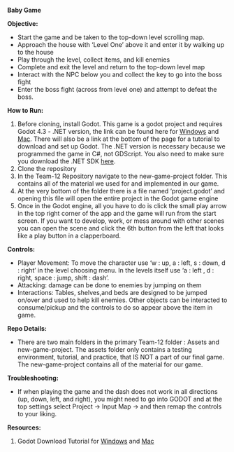 **Baby Game**

**Objective:**

- Start the game and be taken to the top-down level scrolling map.
- Approach the house with ‘Level One’ above it and enter it by walking up to the house
- Play through the level, collect items, and kill enemies
- Complete and exit the level and return to the top-down level map
- Interact with the NPC below you and collect the key to go into the boss fight
- Enter the boss fight (across from level one) and attempt to defeat the boss.

**How to Run:**

1. Before cloning, install Godot. This game is a godot project and requires Godot 4.3 - .NET version, the link can be found here for [Windows](https://godotengine.org/download/windows/) and [Mac](https://godotengine.org/download/macos/). There will also be a link at the bottom of the page for a tutorial to download and set up Godot. The .NET version is necessary because we programmed the game in C#, not GDScript. You also need to make sure you download the .NET SDK [here](https://dotnet.microsoft.com/en-us/download).
2. Clone the repository
3. In the Team-12 Repository navigate to the new-game-project folder. This contains all of the material we used for and implemented in our game.
4. At the very bottom of the folder there is a file named ‘project.godot’ and opening this file will open the entire project in the Godot game engine
5. Once in the Godot engine, all you have to do is click the small play arrow in the top right corner of the app and the game will run from the start screen. If you want to develop, work, or mess around with other scenes you can open the scene and click the 6th button from the left that looks like a play button in a clapperboard.

**Controls:**

- Player Movement: To move the character use ‘w : up, a : left, s : down, d : right’ in the level choosing menu. In the levels itself use ‘a : left , d : right, space : jump, shift : dash’.
- Attacking: damage can be done to enemies by jumping on them
- Interactions: Tables, shelves,and beds are designed to be jumped on/over and used to help kill enemies. Other objects can be interacted to consume/pickup and the controls to do so appear above the item in game.

**Repo Details:**

- There are two main folders in the primary Team-12 folder : Assets and new-game-project. The assets folder only contains a testing environment, tutorial, and practice, that IS NOT a part of our final game. The new-game-project contains all of the material for our game.

**Troubleshooting:**

- If when playing the game and the dash does not work in all directions (up, down, left, and right), you might need to go into GODOT and at the top settings select Project -> Input Map -> and then remap the controls to your liking.

**Resources:**

1. Godot Download Tutorial for [Windows](https://godotengine.org/download/windows/) and [Mac](https://godotengine.org/download/macos/)
